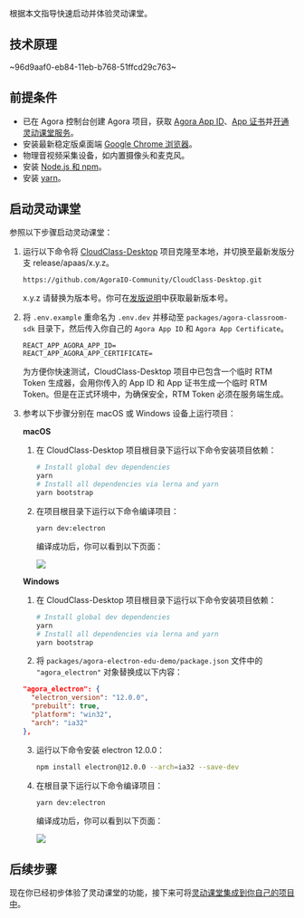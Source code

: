 根据本文指导快速启动并体验灵动课堂。

## 技术原理

~96d9aaf0-eb84-11eb-b768-51ffcd29c763~

<a name="prerequisites"></a>

## 前提条件

-   已在 Agora 控制台创建 Agora 项目，获取 <a href="/cn/Agora%20Platform/get_appid_token#%E8%8E%B7%E5%8F%96-app-id" target="_blank">Agora App ID</a>、<a href="/cn/Agora%20Platform/get_appid_token#%E8%8E%B7%E5%8F%96-app-%E8%AF%81%E4%B9%A6" target="_blank">App 证书</a>并<a href="/cn/agora-class/agora_class_enable?platform=Electron" target="_blank">开通灵动课堂服务</a>。
-   安装最新稳定版桌面端 [Google Chrome 浏览器](https://www.google.cn/chrome/)。
-   物理音视频采集设备，如内置摄像头和麦克风。
-   安装 [Node.js 和 npm](https://docs.npmjs.com/downloading-and-installing-node-js-and-npm)。
-   安装 [yarn](https://yarnpkg.com/getting-started/install)。

## 启动灵动课堂

参照以下步骤启动灵动课堂：

1. 运行以下命令将 [CloudClass-Desktop](https://github.com/AgoraIO-Community/CloudClass-Desktop) 项目克隆至本地，并切换至最新发版分支 release/apaas/x.y.z。

    ```
    https://github.com/AgoraIO-Community/CloudClass-Desktop.git
    ```

    <div class="alert info">x.y.z 请替换为版本号。你可在<a href="/cn/agora-class/release_agora_class_web?platform=Web">发版说明</a>中获取最新版本号。</div>

2. 将 `.env.example` 重命名为 `.env.dev` 并移动至 `packages/agora-classroom-sdk` 目录下，然后传入你自己的 `Agora App ID` 和 `Agora App Certificate`。

    ```
    REACT_APP_AGORA_APP_ID=
    REACT_APP_AGORA_APP_CERTIFICATE=
    ```

    为方便你快速测试，CloudClass-Desktop 项目中已包含一个临时 RTM Token 生成器，会用你传入的 App ID 和 App 证书生成一个临时 RTM Token。但是在正式环境中，为确保安全，RTM Token 必须在服务端生成。

3. 参考以下步骤分别在 macOS 或 Windows 设备上运行项目：

    **macOS**

    1. 在 CloudClass-Desktop 项目根目录下运行以下命令安装项目依赖：

        ```bash
        # Install global dev dependencies
        yarn
        # Install all dependencies via lerna and yarn
        yarn bootstrap
        ```

    2. 在项目根目录下运行以下命令编译项目：

        ```
        yarn dev:electron
        ```

        编译成功后，你可以看到以下页面：

        ![](https://web-cdn.agora.io/docs-files/1623404345070)

    **Windows**

    1. 在 CloudClass-Desktop 项目根目录下运行以下命令安装项目依赖：

        ```bash
        # Install global dev dependencies
        yarn
        # Install all dependencies via lerna and yarn
        yarn bootstrap
        ```

    2. 将 `packages/agora-electron-edu-demo/package.json` 文件中的 `"agora_electron"` 对象替换成以下内容：

    ```json
    "agora_electron": {
      "electron_version": "12.0.0",
      "prebuilt": true,
      "platform": "win32",
      "arch": "ia32"
    },
    ```

    3. 运行以下命令安装 electron 12.0.0：

        ```bash
        npm install electron@12.0.0 --arch=ia32 --save-dev
        ```

    4. 在根目录下运行以下命令编译项目：

        ```bash
        yarn dev:electron
        ```

        编译成功后，你可以看到以下页面：

        ![](https://web-cdn.agora.io/docs-files/1623404345070)

## 后续步骤

现在你已经初步体验了灵动课堂的功能，接下来可将[灵动课堂集成到你自己的项目中](/cn/agora-class/agora_class_integrate_web?platform=Electron)。
